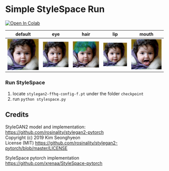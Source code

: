 # Simple StyleSpace Run

[![Open In Colab](https://colab.research.google.com/assets/colab-badge.svg)](https://colab.research.google.com/github/hyungkwonko/StyleSpace-pytorch/blob/main/StyleSpace_example.ipynb)

| default | eye | hair | lip | mouth |
|:---:|:---:|:---:|:---:|:---:|
| ![img](./results/default.png)  | ![img](./results/eye.png) | ![img](./results/hair.png) | ![img](./results/lip.png) | ![img](./results/mouth.png) |


### Run StyleSpace
1. locate `stylegan2-ffhq-config-f.pt` under the folder `checkpoint`
2. run `python stylespace.py`



## Credits

StyleGAN2 model and implementation:  
https://github.com/rosinality/stylegan2-pytorch  
Copyright (c) 2019 Kim Seonghyeon  
License (MIT) https://github.com/rosinality/stylegan2-pytorch/blob/master/LICENSE  

StyleSpace pytorch implementation  
https://github.com/xrenaa/StyleSpace-pytorch
